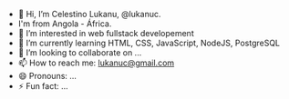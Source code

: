 - 👋 Hi, I’m Celestino Lukanu, @lukanuc.
- I'm from Angola - África.
- 👀 I’m interested in web fullstack developement
- 🌱 I’m currently learning HTML, CSS, JavaScript, NodeJS, PostgreSQL
- 💞️ I’m looking to collaborate on ...
- 📫 How to reach me: lukanuc@gmail.com
- 😄 Pronouns: ...
- ⚡ Fun fact: ...

<!---
lukanuc/lukanuc is a ✨ special ✨ repository because its `README.md` (this file) appears on your GitHub profile.
You can click the Preview link to take a look at your changes.
--->
